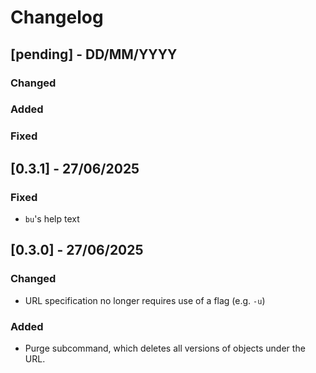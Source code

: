 # Changelog


## [pending] - DD/MM/YYYY
### Changed
### Added
### Fixed

## [0.3.1] - 27/06/2025
### Fixed
- `bu`'s help text

## [0.3.0] - 27/06/2025
### Changed
- URL specification no longer requires use of a flag (e.g. `-u`)
### Added
- Purge subcommand, which deletes all versions of objects under the URL.